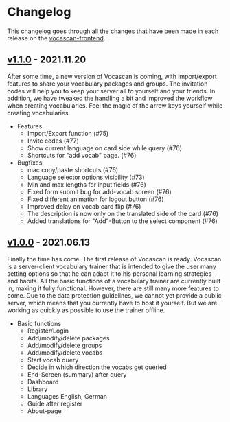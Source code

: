 # Changelog

This changelog goes through all the changes that have been made in each release on the
[vocascan-frontend](https://github.com/vocascan/vocascan-frontend).

## [v1.1.0](https://github.com/vocascan/vocascan-frontend/releases/tag/v1.1.0) - 2021.11.20

After some time, a new version of Vocascan is coming, with import/export features to share your vocabulary packages and
groups. The invitation codes will help you to keep your server all to yourself and your friends. In addition, we have
tweaked the handling a bit and improved the workflow when creating vocabularies. Feel the magic of the arrow keys
yourself while creating vocabularies.

- Features
  - Import/Export function (#75)
  - Invite codes (#77)
  - Show current language on card side while query (#76)
  - Shortcuts for "add vocab" page. (#76)
- Bugfixes
  - mac copy/paste shortcuts (#76)
  - Language selector options visibility (#73)
  - Min and max lengths for input fields (#76)
  - Fixed form submit bug for add-vocab screen (#76)
  - Fixed different animation for logout button (#76)
  - Improved delay on vocab card flip (#76)
  - The description is now only on the translated side of the card (#76)
  - Added translations for "Add"-Button to the select component (#76)

## [v1.0.0](https://github.com/vocascan/vocascan-frontend/releases/tag/v1.0.0) - 2021.06.13

Finally the time has come. The first release of Vocascan is ready. Vocascan is a server-client vocabulary trainer that
is intended to give the user many setting options so that he can adapt it to his personal learning strategies and
habits. All the basic functions of a vocabulary trainer are currently built in, making it fully functional. However,
there are still many more features to come. Due to the data protection guidelines, we cannot yet provide a public
server, which means that you currently have to host it yourself. But we are working as quickly as possible to use the
trainer offline.

- Basic functions
  - Register/Login
  - Add/modify/delete packages
  - Add/modify/delete groups
  - Add/modify/delete vocabs
  - Start vocab query
  - Decide in which direction the vocabs get queried
  - End-Screen (summary) after query
  - Dashboard
  - Library
  - Languages English, German
  - Guide after register
  - About-page
